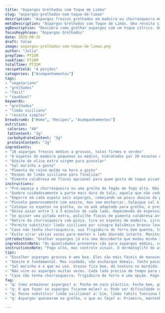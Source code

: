```yaml
---
title: "Aspargos Grelhados com Toque de Limão"
slug: "aspargos-grelhados-com-toque-de-limao"
description: "Aspargos frescos grelhados em madeira ou churrasqueira metálica, temperados com azeite, sal, pimenta e finalizados com raspas de limão siciliano. Técnica pensada para preservar textura crocante e sabor intenso. Uso de aspargos mais grossos facilita o manuseio, seja em espeto de madeira embebido ou grelha diretamente. Pequenas variações no tempo valorizam visual dourado e cheiro tostado. Método flexível, funciona tanto no wok adaptado para churrasqueira como na grelha tradicional. Surpresas de sabor e textura, simples mas cheio de vida."
metaDescription: "Aspargos Grelhados com Toque de Limão. Uma receita simples que traz frescor e um aroma irresistível para seu churrasco."
ogDescription: "Descubra como grelhar aspargos com um toque cítrico. Uma receita que traz uma explosão de sabor e uma textura perfeita."
focusKeyphrase: "Aspargos Grelhados"
date: 2025-08-15
draft: false
image: aspargos-grelhados-com-toque-de-limao.png
author: "Julia"
prepTime: PT15M
cookTime: PT20M
totalTime: PT35M
recipeYield: "4 porções"
categories: ["Acompanhamentos"]
tags:
- "vegetariano"
- "grelhados"
- "fácil"
- "saudável"
keywords:
- "grelhados"
- "limão siciliano"
- "receita simples"
breadcrumb: ["Home", "Recipes", "Acompanhamentos"]
nutrition: 
 calories: "40"
 fatContent: "3g"
 carbohydrateContent: "3g"
 proteinContent: "2g"
ingredients:
- "18 aspargos frescos médios a grossos, talos firmes e verdes"
- "6 espetos de madeira pequenos ou médios, hidratados por 20 minutos em água, ou espetos metálicos"
- "Azeite de oliva extra virgem para pincelar"
- "Sal marinho a gosto"
- "Pimenta do reino moída na hora a gosto"
- "Raspas de limão siciliano para finalizar"
- "Pimenta calabresa em flocos opcional para quem gosta de toque picante"
instructions:
- "Pré-aqueça a churrasqueira ou uma grelha de fogão em fogo alto. Não precisa exagerar, mas tem que estar bem quente, para chiar e dar marca legal no aspargo."
- "Quebre cuidadosamente a parte mais dura do talo, aquela que não cede com força. Corte com a mão mesmo, vai descarte natural. Isso evita que fique fibroso e difícil de mastigar."
- "Empurre em cada espeto seis aspargos, começando um pouco abaixo da ponta, a cerca de 3 cm da base. Isso cria um 'raft' firme, evita que os legumes caiam entre a grelha e facilita uso da pinça para virar sem escorregar."
- "Pincele generosamente com azeite, mas sem encharcar. Salpique sal e pimenta do reino moída na hora, cuidado para não exagerar no sal para não perder suculência."
- "Coloque os espetos na grelha, ou no wok adaptado para grelha, e preste atenção nos sinais visuais: vão ficando com manchas douradas e cheiro que lembra pão tostado começa a aparecer."
- "Deixe assar entre 3 a 5 minutos de cada lado, dependendo da espessura do aspargo. A firmeza deve ser média, um pouco crocante, não mole feito purê. Toque lateral com garfo para sentir elasticidade."
- "Se quiser uma pitada extra, polvilhe flocos de pimenta calabresa antes de retirar, pra entusiastas do sabor quente."
- "Retire da churrasqueira com pinça, tire os espetos de madeira, sirva quente e finalize com raspas de limão siciliano por cima para consciência fresca e aromática."
- "Permite substituir limão siciliano por vinagre balsâmico branco levemente reduzido para toque adocicado e ácido, ou um fio de mel para contraste de textura."
- "Caso não tenha churrasqueira, usa frigideira de ferro bem quente, toque azeite e fogo forte. A diferença é a fumaça, mas a crocância você consegue."
- "Evite virar várias vezes para manter o lado dourado intacto. Monitorar cor, aroma e firmeza é chave, não cifrão de minutos exato."
introduction: "Grelhar aspargos já era uma descoberta que mudou minha relação com vegetais. Aquele aroma terroso que sobe junto com o calor, a crocância na primeira mordida e o visual verdinho com char specks é coisa de quem sabe se conectar com o fogo na cozinha. Nada mais natural que adaptar os tempos pelo olhar e tato, sentir quando está chamando pra sair do fogo. Substituir só sempre pra experimentar, não mudar a alma. Eu já joguei limão, já tentei vinagre, e cada variação dá um tempero novo à simplicidade. Ensinar a ouvir a grelha com os sentidos em vez do relógio é o verdadeiro pulo do gato."
ingredientsNote: "Os quantidades presentes são para aspargos médios, com mais ou menos espessura você ajusta o tempo na grelha. O espeto é essencial, evita perder matéria-prima pela grelha e facilita o manuseio. Madeira deve ficar imersa antes pra não queimar rápido, mas pode usar inox se quiser praticidade. O azeite é o motor do sabor e textura, sem encharcar, só o suficiente para promover aquela crostinha legítima. Sal e pimenta a gosto, eu prefiro sal marinho grosso para sentir o grão na mordida. As raspas de limão siciliano dão explosão aromática, mas pode trocar por limão tahiti se não achar, ou até por uma pitada de tomilho seco para sabor herbal."
instructionsNote: "Fogo alto, mas controle visual. O dermatoglifo do aspargo é o indicador mais confiável que tenho: dourado, glutinado de gordura mas sem queimar; aroma tostado na medida; firmeza cede o suficiente ao dente para mostrar que está cozido, mas não murchou. Tente evitar virar demais, cada lado ganha textura e cor diferente. O espeto serve para segurar, fazer virar sem deixar os legumes caírem nos buracos da grelha, aquele clássico erro que já derrubei muito. Se preferir usar wok adaptado, espalha calor uniforme, fica mais delicado, só perde aquela fumaça direta. Na falta de churrasqueira, frigideira pesada com fogo alto é bom substituto. Evite usar óleo neutro, azeite melhora sabor e tostadinho."
tips:
- "Escolher aspargos grossos é uma boa. Eles são mais fáceis de manusear. Porém, se não tiver, escolha os médios. Tempo na grelha muda de acordo. Olhar a cor é essencial. Busque aquele dourado legal."
- "Azeite é fundamental. Mas cuidado, não encharque demais. Tente passar um pano com azeite no aspargo. Assim, pega só o suficiente. E se faltar azeite de oliva? Use outro que não seja neutro. Gosto arrasa."
- "Sal marinho é o que eu uso. Grosso fica bom, dá textura na mordida. Mas se não tiver, só use o comum, cuidado com a quantidade. O sal é para realçar, não dominar. A pimenta do reino é um bom contraste."
- "Não vire os aspargos muitas vezes. Cada lado precisa de tempo para ganhar cor e textura diferente. O odor é um indicativo. Se tá ficando com cheiro de algo tostado, tá na hora de virar."
- "Caso não tenha churrasqueira, frigideira de ferro é uma opção. Fogo alto e cuidado com a fumaça. Pode não ser a mesma experiência, mas consegue a crocância. Se não tiver isso, ajuste fogo para evitar queimar."
faq:
- "q: Como armazenar aspargos? a: Ponha em saco plástico. Feche bem, guarde na geladeira. Dura poucos dias. Se você quiser, pode congelar também. A textura muda levemente depois."
- "q: O que fazer se aspargos ficarem moles? a: Pode ser dificuldade com tempo de grelha. Experimente sempre tocar com o garfo. Se quiser mais firmeza, volte rapidamente para a grelha."
- "q: Posso substituir limão siciliano? a: Sim, limão tahiti funciona bem. Porém, se quiser algo diferente, tente vinagre balsâmico. Fica adocicado, muda o perfil."
- "q: Aspargos queimaram na grelha, o que eu faço? a: Primeiro, mantenha tempo em mente. Se queimou um pouco, descarte essa parte. Ajustar a temperatura é importante. Fogo alto demais estraga."

---
```

